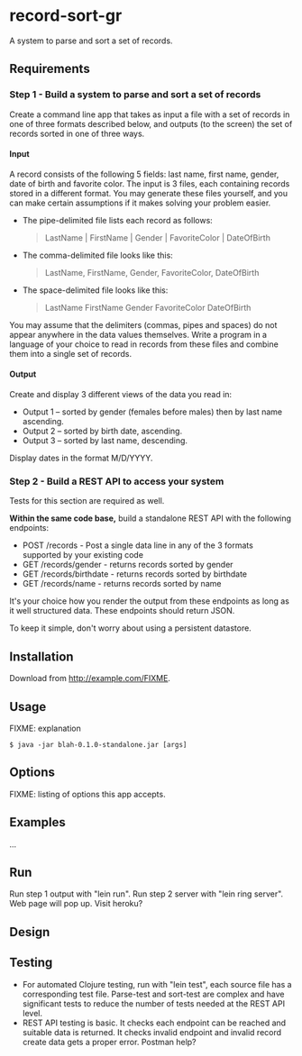 # record-sort-gr

A system to parse and sort a set of records.

## Requirements

### Step 1 - Build a system to parse and sort a set of records

Create a command line app that takes as input a file with a set of records in one of three formats
described below, and outputs (to the screen) the set of records sorted in one of three ways.

#### Input

A record consists of the following 5 fields: last name, first name, gender, date of birth and favorite
color. The input is 3 files, each containing records stored in a different format. You may generate
these files yourself, and you can make certain assumptions if it makes solving your problem easier.

* The pipe-delimited file lists each record as follows: 
  > LastName | FirstName | Gender | FavoriteColor | DateOfBirth
* The comma-delimited file looks like this: 
  > LastName, FirstName, Gender, FavoriteColor, DateOfBirth
* The space-delimited file looks like this: 
  > LastName FirstName Gender FavoriteColor DateOfBirth

You may assume that the delimiters (commas, pipes and spaces) do not appear anywhere in the
data values themselves. Write a program in a language of your choice to read in records from these
files and combine them into a single set of records.

#### Output

Create and display 3 different views of the data you read in:

* Output 1 – sorted by gender (females before males) then by last name ascending.
* Output 2 – sorted by birth date, ascending.
* Output 3 – sorted by last name, descending.

Display dates in the format M/D/YYYY.

### Step 2 - Build a REST API to access your system

Tests for this section are required as well.

**Within the same code base,** build a standalone REST API with the following endpoints:

* POST /records - Post a single data line in any of the 3 formats supported by your existing code
* GET /records/gender - returns records sorted by gender
* GET /records/birthdate - returns records sorted by birthdate
* GET /records/name - returns records sorted by name

It's your choice how you render the output from these endpoints as long as it well structured data.
These endpoints should return JSON.

To keep it simple, don't worry about using a persistent datastore.

## Installation

Download from http://example.com/FIXME.

## Usage

FIXME: explanation

    $ java -jar blah-0.1.0-standalone.jar [args]

## Options

FIXME: listing of options this app accepts.

## Examples

...

## Run

Run step 1 output with "lein run".
Run step 2 server with "lein ring server". Web page will pop up. Visit heroku?

## Design


## Testing

* For automated Clojure testing, run with "lein test", each source file has a corresponding test file.
  Parse-test and sort-test are complex and have significant tests to reduce the number of tests needed
  at the REST API level.
* REST API testing is basic. It checks each endpoint can be reached and suitable data is returned.
  It checks invalid endpoint and invalid record create data gets a proper error.
  Postman help?
  